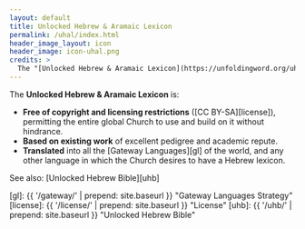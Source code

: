 ```yaml
---
layout: default
title: Unlocked Hebrew & Aramaic Lexicon
permalink: /uhal/index.html
header_image_layout: icon
header_image: icon-uhal.png
credits: >
  The "[Unlocked Hebrew & Aramaic Lexicon](https://unfoldingword.org/uhal/)" is designed by unfoldingWord and developed by the [Door43 World Missions Community](https://door43.org/). It is made available under a [Creative Commons Attribution-ShareAlike 4.0 International](https://creativecommons.org/licenses/by-sa/4.0/) license.
---
```


The **Unlocked Hebrew & Aramaic Lexicon** is:

- **Free of copyright and licensing restrictions** ([CC BY-SA][license]), permitting the entire global Church to use and build on it without hindrance.
- **Based on existing work** of excellent pedigree and academic repute.
- **Translated** into all the [Gateway Languages][gl] of the world, and any other language in which the Church desires to have a Hebrew lexicon.

See also: [Unlocked Hebrew Bible][uhb]

[gl]: {{ '/gateway/' | prepend: site.baseurl }} "Gateway Languages Strategy"
[license]: {{ '/license/' | prepend: site.baseurl }} "License"
[uhb]: {{ '/uhb/' | prepend: site.baseurl }} "Unlocked Hebrew Bible"
